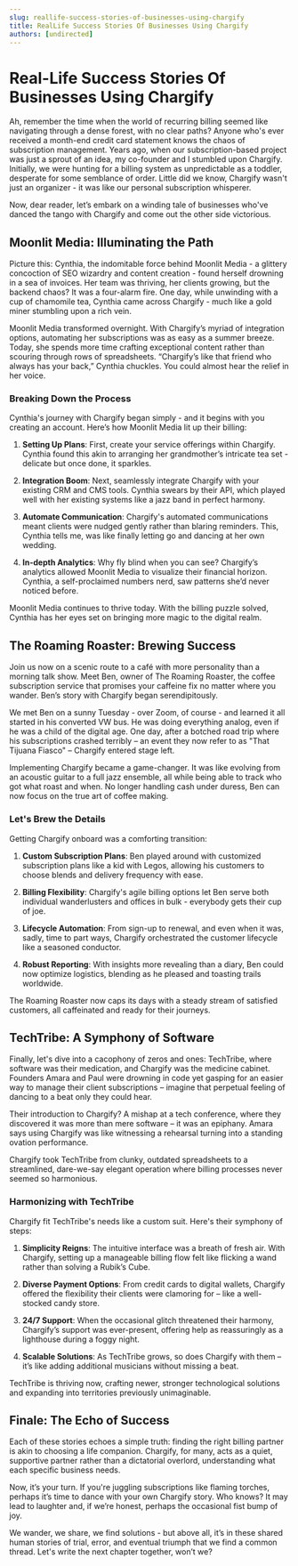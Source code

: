 ```yaml
---
slug: reallife-success-stories-of-businesses-using-chargify
title: RealLife Success Stories Of Businesses Using Chargify
authors: [undirected]
---
```



# Real-Life Success Stories Of Businesses Using Chargify

Ah, remember the time when the world of recurring billing seemed like navigating through a dense forest, with no clear paths? Anyone who's ever received a month-end credit card statement knows the chaos of subscription management. Years ago, when our subscription-based project was just a sprout of an idea, my co-founder and I stumbled upon Chargify. Initially, we were hunting for a billing system as unpredictable as a toddler, desperate for some semblance of order. Little did we know, Chargify wasn't just an organizer - it was like our personal subscription whisperer.

Now, dear reader, let’s embark on a winding tale of businesses who've danced the tango with Chargify and come out the other side victorious.

## Moonlit Media: Illuminating the Path

Picture this: Cynthia, the indomitable force behind Moonlit Media - a glittery concoction of SEO wizardry and content creation - found herself drowning in a sea of invoices. Her team was thriving, her clients growing, but the backend chaos? It was a four-alarm fire. One day, while unwinding with a cup of chamomile tea, Cynthia came across Chargify - much like a gold miner stumbling upon a rich vein.

Moonlit Media transformed overnight. With Chargify’s myriad of integration options, automating her subscriptions was as easy as a summer breeze. Today, she spends more time crafting exceptional content rather than scouring through rows of spreadsheets. “Chargify’s like that friend who always has your back,” Cynthia chuckles. You could almost hear the relief in her voice.

### Breaking Down the Process

Cynthia's journey with Chargify began simply - and it begins with you creating an account. Here’s how Moonlit Media lit up their billing:

1. **Setting Up Plans**: First, create your service offerings within Chargify. Cynthia found this akin to arranging her grandmother’s intricate tea set - delicate but once done, it sparkles.
  
2. **Integration Boom**: Next, seamlessly integrate Chargify with your existing CRM and CMS tools. Cynthia swears by their API, which played well with her existing systems like a jazz band in perfect harmony.

3. **Automate Communication**: Chargify's automated communications meant clients were nudged gently rather than blaring reminders. This, Cynthia tells me, was like finally letting go and dancing at her own wedding.

4. **In-depth Analytics**: Why fly blind when you can see? Chargify’s analytics allowed Moonlit Media to visualize their financial horizon. Cynthia, a self-proclaimed numbers nerd, saw patterns she’d never noticed before. 

Moonlit Media continues to thrive today. With the billing puzzle solved, Cynthia has her eyes set on bringing more magic to the digital realm.

## The Roaming Roaster: Brewing Success

Join us now on a scenic route to a café with more personality than a morning talk show. Meet Ben, owner of The Roaming Roaster, the coffee subscription service that promises your caffeine fix no matter where you wander. Ben’s story with Chargify began serendipitously.

We met Ben on a sunny Tuesday - over Zoom, of course - and learned it all started in his converted VW bus. He was doing everything analog, even if he was a child of the digital age. One day, after a botched road trip where his subscriptions crashed terribly – an event they now refer to as "That Tijuana Fiasco" – Chargify entered stage left.

Implementing Chargify became a game-changer. It was like evolving from an acoustic guitar to a full jazz ensemble, all while being able to track who got what roast and when. No longer handling cash under duress, Ben can now focus on the true art of coffee making.

### Let's Brew the Details

Getting Chargify onboard was a comforting transition:

1. **Custom Subscription Plans**: Ben played around with customized subscription plans like a kid with Legos, allowing his customers to choose blends and delivery frequency with ease.

2. **Billing Flexibility**: Chargify's agile billing options let Ben serve both individual wanderlusters and offices in bulk - everybody gets their cup of joe.

3. **Lifecycle Automation**: From sign-up to renewal, and even when it was, sadly, time to part ways, Chargify orchestrated the customer lifecycle like a seasoned conductor.

4. **Robust Reporting**: With insights more revealing than a diary, Ben could now optimize logistics, blending as he pleased and toasting trails worldwide.

The Roaming Roaster now caps its days with a steady stream of satisfied customers, all caffeinated and ready for their journeys.

## TechTribe: A Symphony of Software

Finally, let's dive into a cacophony of zeros and ones: TechTribe, where software was their medication, and Chargify was the medicine cabinet. Founders Amara and Paul were drowning in code yet gasping for an easier way to manage their client subscriptions – imagine that perpetual feeling of dancing to a beat only they could hear.

Their introduction to Chargify? A mishap at a tech conference, where they discovered it was more than mere software – it was an epiphany. Amara says using Chargify was like witnessing a rehearsal turning into a standing ovation performance.

Chargify took TechTribe from clunky, outdated spreadsheets to a streamlined, dare-we-say elegant operation where billing processes never seemed so harmonious.

### Harmonizing with TechTribe

Chargify fit TechTribe's needs like a custom suit. Here's their symphony of steps:

1. **Simplicity Reigns**: The intuitive interface was a breath of fresh air. With Chargify, setting up a manageable billing flow felt like flicking a wand rather than solving a Rubik’s Cube.

2. **Diverse Payment Options**: From credit cards to digital wallets, Chargify offered the flexibility their clients were clamoring for – like a well-stocked candy store.

3. **24/7 Support**: When the occasional glitch threatened their harmony, Chargify’s support was ever-present, offering help as reassuringly as a lighthouse during a foggy night.

4. **Scalable Solutions**: As TechTribe grows, so does Chargify with them – it’s like adding additional musicians without missing a beat.

TechTribe is thriving now, crafting newer, stronger technological solutions and expanding into territories previously unimaginable.

## Finale: The Echo of Success

Each of these stories echoes a simple truth: finding the right billing partner is akin to choosing a life companion. Chargify, for many, acts as a quiet, supportive partner rather than a dictatorial overlord, understanding what each specific business needs.

Now, it’s your turn. If you're juggling subscriptions like flaming torches, perhaps it’s time to dance with your own Chargify story. Who knows? It may lead to laughter and, if we’re honest, perhaps the occasional fist bump of joy.

We wander, we share, we find solutions - but above all, it’s in these shared human stories of trial, error, and eventual triumph that we find a common thread. Let's write the next chapter together, won’t we?